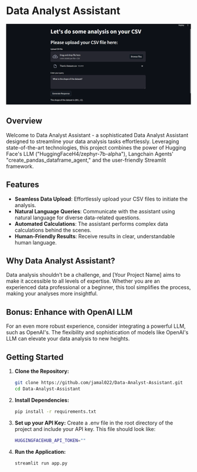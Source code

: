 # Data Analyst Assistant
![Data-Analyst-Assistant](./pic.png)
## Overview

Welcome to Data Analyst Assistant - a sophisticated Data Analyst Assistant designed to streamline your data analysis tasks effortlessly. Leveraging state-of-the-art technologies, this project combines the power of Hugging Face's LLM ("HuggingFaceH4/zephyr-7b-alpha"), Langchain Agents' "create_pandas_dataframe_agent," and the user-friendly Streamlit framework.

## Features

- **Seamless Data Upload**: Effortlessly upload your CSV files to initiate the analysis.
- **Natural Language Queries**: Communicate with the assistant using natural language for diverse data-related questions.
- **Automated Calculations**: The assistant performs complex data calculations behind the scenes.
- **Human-Friendly Results**: Receive results in clear, understandable human language.

## Why Data Analyst Assistant?

Data analysis shouldn't be a challenge, and [Your Project Name] aims to make it accessible to all levels of expertise. Whether you are an experienced data professional or a beginner, this tool simplifies the process, making your analyses more insightful.

## Bonus: Enhance with OpenAI LLM

For an even more robust experience, consider integrating a powerful LLM, such as OpenAI's. The flexibility and sophistication of models like OpenAI's LLM can elevate your data analysis to new heights.

## Getting Started

1. **Clone the Repository:**
   ```bash
   git clone https://github.com/jamal022/Data-Analyst-Assistant.git
   cd Data-Analyst-Assistant
2. **Install Dependencies:**
   ```bash
   pip install -r requirements.txt
3. **Set up your API Key:**
Create a .env file in the root directory of the project and include your API key. This file should look like:
   ```bash
   HUGGINGFACEHUB_API_TOKEN=""
5. **Run the Application:**
   ```bash
   streamlit run app.py
   
